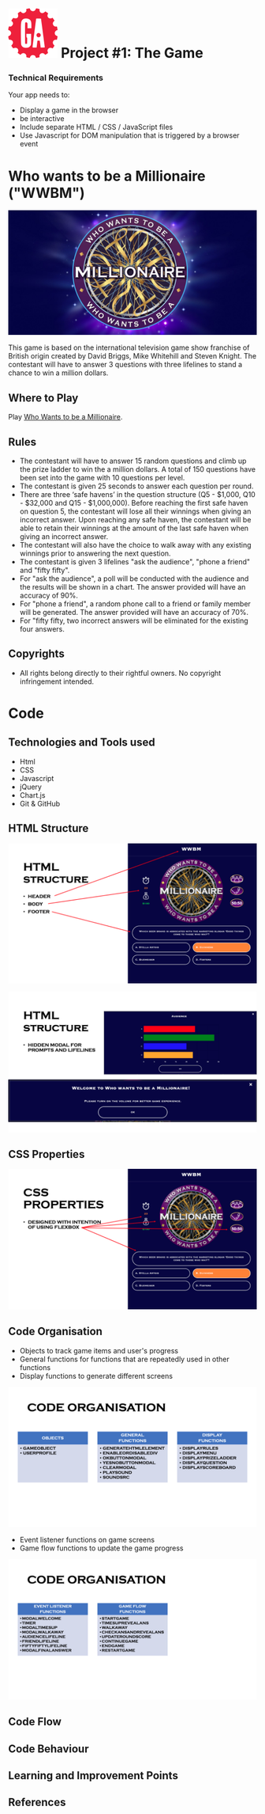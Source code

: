 # ![](./img/readme/ga_logo.svg) Project #1: The Game

### Technical Requirements
Your app needs to:
- Display a game in the browser
- be interactive
- Include separate HTML / CSS / JavaScript files
- Use Javascript for DOM manipulation that is triggered by a browser event

# Who wants to be a Millionaire ("WWBM")
<p align="center"><img src="./img/readme/wwbm-wallpaper.jpeg"/></p>

This game is based on the international television game show franchise of British origin created by David Briggs, Mike Whitehill and Steven Knight. The contestant will have to answer 3 questions with three lifelines to stand a chance to win a million dollars.

## Where to Play
Play [Who Wants to be a Millionaire](https://wwbm.vercel.app/).

## Rules
- The contestant will have to answer 15 random questions and climb up the prize ladder to win the a million dollars. A total of 150 questions have been set into the game with 10 questions per level.
- The contestant is given 25 seconds to answer each question per round.
- There are three ‘safe havens’ in the question structure (Q5 - $1,000, Q10 - $32,000 and Q15 - $1,000,000). Before reaching the first safe haven on question 5, the contestant will lose all their winnings when giving an incorrect answer. Upon reaching any safe haven, the contestant will be able to retain their winnings at the amount of the last safe haven when giving an incorrect answer.
- The contestant will also have the choice to walk away with any existing winnings prior to answering the next question.
- The contestant is given 3 lifelines "ask the audience", "phone a friend" and "fifty fifty".
- For "ask the audience", a poll will be conducted with the audience and the results will be shown in a chart. The answer provided will have an accuracy of 90%.
- For "phone a friend", a random phone call to a friend or family member will be generated. The answer provided will have an accuracy of 70%.
- For "fifty fifty, two incorrect answers will be eliminated for the existing four answers.

## Copyrights
- All rights belong directly to their rightful owners. No copyright infringement intended.

# Code
## Technologies and Tools used
- Html
- CSS
- Javascript
- jQuery
- Chart.js
- Git & GitHub

## HTML Structure
<p align="center"><img src="./img/readme/html-structure-1.png"/></p>
<p align="center"><img src="./img/readme/html-structure-2.png"/></p>

## CSS Properties
<p align="center"><img src="./img/readme/css-1.png"/></p>

## Code Organisation
- Objects to track game items and user's progress
- General functions for functions that are repeatedly used in other functions
- Display functions to generate different screens
<p align="center"><img src="./img/readme/CO-1.png"/></p>

- Event listener functions on game screens
- Game flow functions to update the game progress
<p align="center"><img src="./img/readme/CO-2.png"/></p>

## Code Flow

## Code Behaviour

## Learning and Improvement Points

## References




